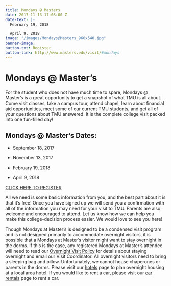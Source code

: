 ```yaml
---
title: Mondays @ Masters
date: 2017-11-13 17:08:00 Z
date-text: |-
  February 19, 2018

  April 9, 2018
image: "/images/Mondays@Masters_960x540.jpg"
banner-image: 
button-txt: Register
button-link: http://www.masters.edu/visit/#mondays
---
```


# Mondays @ Master’s

For the student who does not have much time to spare, Mondays @ Master’s is a great opportunity to get a snapshot of what TMU is all about. Come visit classes, take a campus tour, attend chapel, learn about financial aid opportunities, meet some of our current TMU students, and get all of your questions about TMU answered. It is the complete college visit packed into one fun-filled day!

## Mondays @ Master’s Dates:

* September 18, 2017

* November 13, 2017

* February 19, 2018

* April 9, 2018

[CLICK HERE TO REGISTER](https://masters.tfaforms.net/217729)

All we need is some basic information from you, and the best part about it is that it’s free! Once you have signed up we will send you a confirmation with all of the information you may need for your visit to TMU. Parents are also welcome and encouraged to attend. Let us know how we can help you make this college-decision process easier. We would love to see you here!

Though Mondays at Master’s is designed to be a condensed visit program and is not designed primarily to accommodate overnight visitors, it is possible that a Mondays at Master’s visitor might want to stay overnight in the dorms. If this is the case, any registered Mondays at Master’s attendee will need to read our [Overnight Visit Policy](http://www.masters.edu/undergrad/visit/overnight/) for details about staying overnight and email our Visit Coordinator. All overnight visitors need to bring a sleeping bag and pillow. Unfortunately, we cannot house chaperones or parents in the dorms. Please visit our [hotels](http://www.masters.edu/hotels) page to plan overnight housing at a local area hotel. If you would like to rent a car, please visit our [car rentals](http://www.enterprise.com/car_rental/deeplinkmap.do?bid=002&cust=32J2051) page to rent a car.